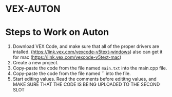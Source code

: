 # VEX-AUTON

# Steps to Work on Auton
  1. Download VEX Code, and make sure that all of the proper drivers are intalled. (https://link.vex.com/vexcode-v5text-windows) also can get it for mac (https://link.vex.com/vexcode-v5text-mac)
  2. Create a new project. 
  3. Copy-paste the code from the file named `main.txt` into the main.cpp file.
  4. Copy-paste the code from the file named `` into the file.
  5. Start editing values. Read the comments before edititng values, and MAKE SURE THAT THE CODE IS BEING UPLOADED TO THE SECOND SLOT
